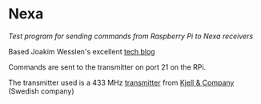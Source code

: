 # Nexa
*Test program for sending commands from Raspberry Pi to Nexa receivers*

Based Joakim Wesslen's excellent [tech blog](http://tech.jolowe.se)

Commands are sent to the transmitter on port 21 on the RPi.

The transmitter used is a 433 MHz [transmitter](http://www.kjell.com/se/sortiment/el-verktyg/elektronik/fjarrstyrning/tx433n-sandarmodul-433-mhz-p88901#ProductDetailedInformation) from [Kjell & Company](http://www.kjell.com/se/) (Swedish company)

